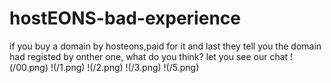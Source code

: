 # hostEONS-bad-experience
if you buy a domain by hosteons,paid for it and last they tell you the domain had registed by onther one, what do you think? let you see our chat
!(/00.png)
!(/1.png)
!(/2.png)
!(/3.png)
!(/5.png)
